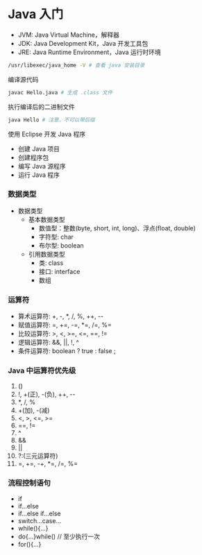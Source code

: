 # Java 入门

- JVM: Java Virtual Machine，解释器
- JDK: Java Development Kit，Java 开发工具包
- JRE: Java Runtime Environment，Java 运行时环境

```bash
/usr/libexec/java_home -V # 查看 java 安装目录
```

编译源代码

```bash
javac Hello.java # 生成 .class 文件
```

执行编译后的二进制文件

```bash
java Hello # 注意，不可以带后缀
```

使用 Eclipse 开发 Java 程序

- 创建 Java 项目
- 创建程序包
- 编写 Java 源程序
- 运行 Java 程序

### 数据类型

- 数据类型
  - 基本数据类型
    - 数值型：整数(byte, short, int, long)、浮点(float, double)
    - 字符型: char
    - 布尔型: boolean
  - 引用数据类型
    - 类: class
    - 接口: interface
    - 数组

### 运算符

- 算术运算符: +, -, *, /, %, ++, --
- 赋值运算符: =, +=, -=, *=, /=, %=
- 比较运算符: >, <, >=, <=, ==, !=
- 逻辑运算符: &&, ||, !, ^
- 条件运算符: boolean ? true : false ;

### Java 中运算符优先级

1. ()
2. !, +(正), -(负), ++, --
3. *, /, %
4. +(加), -(减)
5. <, >, <=, >=
6. ==, !=
7. ^
8. &&
9. ||
10. ?:(三元运算符)
11. =, +=, -+, *=, /=, %=

### 流程控制语句

- if
- if...else
- if...else if...else
- switch...case...
- while(){...}
- do{...}while() // 至少执行一次
- for(){...}